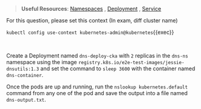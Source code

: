 
> <strong>Useful Resources</strong>: [Namespaces](https://kubernetes.io/docs/concepts/overview/working-with-objects/namespaces/) , [Deployment](https://kubernetes.io/docs/concepts/workloads/controllers/deployment/) , [Service](https://kubernetes.io/docs/concepts/services-networking/service/)

For this question, please set this context (In exam, diff cluster name)

`kubectl config use-context kubernetes-admin@kubernetes`{{exec}}

<br>


Create a Deployment named `dns-deploy-cka` with `2` replicas in the `dns-ns` namespace using the image `registry.k8s.io/e2e-test-images/jessie-dnsutils:1.3` and set the command to `sleep 3600` with the container named `dns-container`.

Once the pods are up and running, run the `nslookup kubernetes.default` command from any one of the pod and save the output into a file named `dns-output.txt`.